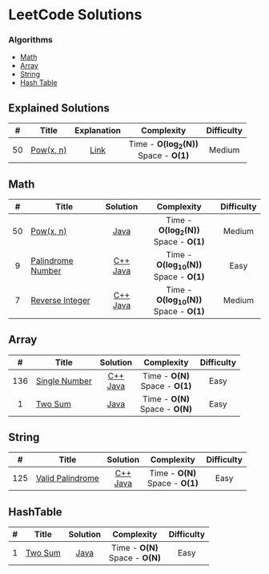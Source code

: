 LeetCode Solutions
========

### Algorithms
* [Math](https://github.com/Akshaya-Amar/LeetCodeSolutions#math)
* [Array](https://github.com/Akshaya-Amar/LeetCodeSolutions#array)
* [String](https://github.com/Akshaya-Amar/LeetCodeSolutions#string)
* [Hash Table](https://github.com/Akshaya-Amar/LeetCodeSolutions#hashtable)

## Explained Solutions
| # | Title | Explanation | Complexity | Difficulty |
|:---:| ----- | :--------: | :----------: | :----------: |
|50|[Pow(x, n)](https://leetcode.com/problems/powx-n/)| [Link](https://leetcode.com/problems/powx-n/discuss/1337794/java-c-simple-o-logn-easy-faster-than-100-efficient-explained) |Time - **O(log<sub>2</sub>(N))** <br>Space - **O(1)**| Medium

## Math
| # | Title | Solution | Complexity | Difficulty |
|:---:| ----- | :--------: | :----------: | :----------: |
|50|[Pow(x, n)](https://leetcode.com/problems/powx-n/)| [Java](./Java/Pow.java) |Time - **O(log<sub>2</sub>(N))** <br>Space - **O(1)**| Medium
|9|[Palindrome Number](https://leetcode.com/problems/palindrome-number/)| [C++](./C++/PalindromeNumber.cpp) <br> [Java](./Java/PalindromeNumber.java) |Time - **O(log<sub>10</sub>(N))** <br>Space - **O(1)**| Easy
|7|[Reverse Integer](https://leetcode.com/problems/reverse-integer/)| [C++](./C++/ReverseInteger.cpp) <br> [Java](./Java/ReverseInteger.java) |Time - **O(log<sub>10</sub>(N))** <br>Space - **O(1)**| Medium



## Array
| # | Title | Solution | Complexity | Difficulty |
|:---:| ----- | :--------: | :----------: | :----------: |
|136|[Single Number](https://leetcode.com/problems/single-number/)| [C++](./C++/SingleNumber.cpp) <br> [Java](./Java/SingleNumber.java) |Time - **O(N)** <br>Space - **O(1)**| Easy
|1|[Two Sum](https://leetcode.com/problems/two-sum/)| [Java](./Java/TwoSum.java) |Time - **O(N)** <br>Space - **O(N)**| Easy


## String
| # | Title | Solution | Complexity | Difficulty |
|:---:| ----- | :--------: | :----------: | :----------: |
|125|[Valid Palindrome](https://leetcode.com/problems/valid-palindrome/)| [C++](./C++/ValidPalindrome.cpp) <br> [Java](./Java/ValidPalindrome.java) |Time - **O(N)** <br>Space - **O(1)**| Easy


## HashTable
| # | Title | Solution | Complexity | Difficulty |
|:---:| ----- | :--------: | :----------: | :----------: |
|1|[Two Sum](https://leetcode.com/problems/two-sum/)| [Java](./Java/TwoSum.java) |Time - **O(N)** <br>Space - **O(N)**| Easy
